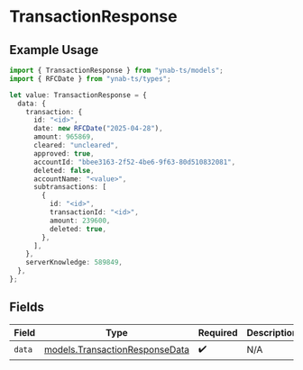 # TransactionResponse

## Example Usage

```typescript
import { TransactionResponse } from "ynab-ts/models";
import { RFCDate } from "ynab-ts/types";

let value: TransactionResponse = {
  data: {
    transaction: {
      id: "<id>",
      date: new RFCDate("2025-04-28"),
      amount: 965869,
      cleared: "uncleared",
      approved: true,
      accountId: "bbee3163-2f52-4be6-9f63-80d510832081",
      deleted: false,
      accountName: "<value>",
      subtransactions: [
        {
          id: "<id>",
          transactionId: "<id>",
          amount: 239600,
          deleted: true,
        },
      ],
    },
    serverKnowledge: 589849,
  },
};
```

## Fields

| Field                                                                  | Type                                                                   | Required                                                               | Description                                                            |
| ---------------------------------------------------------------------- | ---------------------------------------------------------------------- | ---------------------------------------------------------------------- | ---------------------------------------------------------------------- |
| `data`                                                                 | [models.TransactionResponseData](../models/transactionresponsedata.md) | :heavy_check_mark:                                                     | N/A                                                                    |